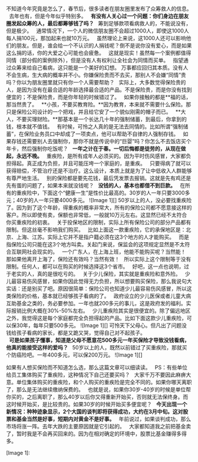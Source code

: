 不知道今年究竟是怎么了，春节后，很多读者在朋友圈里发布了众筹救人的信息。
 
去年也有，但是今年似乎特别多。
 
**有没有人关心过一个问题：你们身边在朋友圈发起众筹的人，最后都筹够钱了吗？**
 
筹到足够款项看病救人的，不能说没有，但是极少。
 
通常情况下，一个人的微信朋友圈不会超过1000人，即使这1000人每人捐100元，那加起来也就10万元。
 
虽然理论上来说，这1000人还可以影响他们的朋友。但是，谁会给一个不认识的人捐钱呢？倒不是说你没有爱心，而是如果这么捐的话，你的大爱之心可能也会疲惫。
 
这就是现实！虽然每一个案例都值得同情（部分假的案例除外），但是没有人有权利让全社会为同情而买单。
 
指望通过众筹来给自己看病，这只能是一个美好的幻想。
万事都应回归其本质。没有人不会生病，生大病的概率并不小。你嫌保险贵而不去买，那别人不会嫌“同情”贵吗？你以为朋友圈里就只有你一个人需要帮助？
 
实际上，大多数觉得保险贵的人，是因为没有在最合适的年龄选择最合适的产品。不是保险贵，而是你没有找到便宜的；不是保险贵，而是你年轻的时候错过了。
 
如果你接触的都是\*\*福的话，那当然贵了。
 
**小孩，不要买教育险。**因为教育，本来就不需要什么保险。那只是保险公司设计的一个把戏，并且给它安了一个貌似刚需的帽子而已。
 
**大人，不要买理财险。**那基本是一个长达几十年的强制储蓄，到最后，你拿到的钱，根本就不值钱。
 
有时候，可怜之人真的是无法去同情的。比如所谓“强制储蓄”，在保险业务员口中却成了一项卖点，他可以帮助不自律的人强制存钱。
 
如果存钱还需要别人去强制你，那你不就是传说中的“巨婴”吗？你怎么不去饭店买个年卡，然后强制你吃饭呢？
 
**一年之计在于春。一切后悔都是徒劳的，从现在做起，永远不晚。**
 
重疾险，是所有成年人必须买的。因为平时伤风感冒，大家都负担得起。真正成为负担，并且可能压垮一个家庭的，是重疾。
 
只要得病了就可以获得赔偿，不管治疗还是不治疗。这么设计，本质上就是为了让中低收入人群能够有尊严地生活。
 
别的保险都是要先花钱，最后凭发票去报销。这就是先有鸡还是先有蛋的问题了，如果本来就没钱呢？
 
**没钱的人，基本也都借不到巨款。**
 
在所有的重疾险中，下面这个“健康一生”是性价比最高的。30岁的人一年只要3000多元；40岁的人一年只要4000多元。
![Image 1][]
50岁以上的人，没必要找重疾险了。因为到了这个年龄，得重疾的概率非常大，所有的保险公司都不愿意接这样的客户。所以即使有卖，保额也非常低，一般就10万元左右。这显然已经不太符合你买重疾险的初衷。
 
关于投保地区的限制，实际上所有保险公司的部分产品都有限制。但这丝毫不影响我们购买。
 
比如上面这一款重疾险，它的承保地区是：北京、上海、江苏。实际上它并不是指户籍必须在这3个地方的人才能购买。
 
而是指保险公司只能在这3个地方叫卖。关起门来说，保监会的这项规定显然是不太符合互联网社会现实的。
 
一个广东人，在上海上班，他能不能购买呢？当然能！
 
那如果他离开上海了，保险还有效吗？当然有效！
 
所以实际上这个限制等于没有限制。任何人，都可以在购买的时候选择这3个省市。
 
好吧，这一点也说明，过于老实的人，真的是很吃亏的。
 
关于少儿保险，其实就是重疾险和意外险。
 
少儿最容易伤风感冒，如果你因此觉得无力负担，所以想要购买保险，那么我说句大实话：还是别买了吧。原因很简单：保险公司也知道少儿最容易伤风感冒，所以这类保险的价格，基本就已经够孩子看病的了。
 
政府设立的少儿医保或者儿童大病互助基金之类的，务必要参加。一年也就200多元的事儿，这是政府发的福利。实际报销比例大概在30%-50%左右。
 
少儿重疾险其实是很便宜的。除了偏远地区之外，我觉得这是每个家庭都完全负担得起的产品。比如下面这款少儿重疾险，可以保30年，每年只要500多元。
![Image 1][]
可怜天下父母心。但凡出了问题没钱给孩子看病的家长，都是又跪又哭，觉得自己对不起孩子。  
 
**可是如果孩子懂事，知道是父母不愿意花500多元一年买保险才导致没钱看病，他真的能接受这样的爱吗？**
 
50岁以上的人，既然以前错过了买重疾险，那就买个防癌险吧。一年400多元，可以保200万元。
![Image 1][]
  
如果有人想买保险而不知道怎么选，那么这篇文章可以细读读。
 
PS：有些单位给员工集体购买了重疾险，这种情况下自己还要买吗？
 
大家千万不要因此麻痹大意。单位集体购买的重疾险，和个人购买的重疾险是完全不同的。如果你哪天离职了，那么是无法继续缴纳保费的。
 
也就是说，如果你30岁\-40岁的时候是单位帮你买的，之后离职了，那么40岁以后你又得重新开始买，否则就无法保终身。而这时候开始买，是比较贵的。如果30岁的时候开始买多便宜呢？
 
**今天出现一个新情况：种种迹象显示，2个大国的谈判即将获得成功，大约在3月中旬。这对股票和基金当然是好事，短期内对黄金不是好事。**
 
年前说过，如果谈判成功，那么市场将涨一阵。去年大跌的主要原因就是它引起的。
 
大家都知道我之前把基金卖了，暂时我是不会再买回来的。因为在相对确定的环境中，股票比基金赚得多得多。

[Image 1]: 